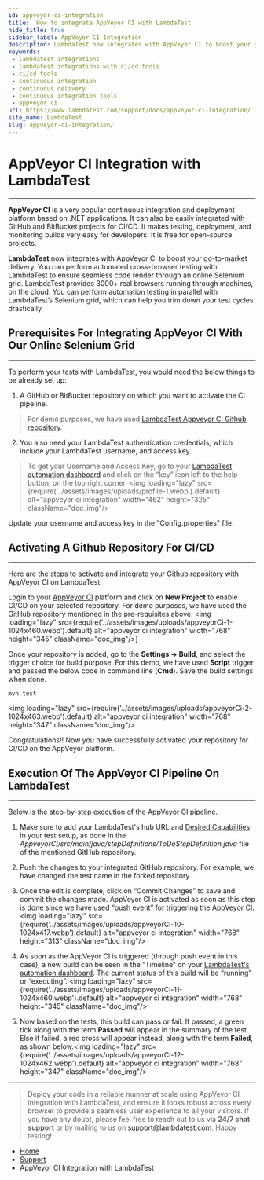 ```yaml
---
id: appveyor-ci-integration
title:  How to integrate AppVeyor CI with LambdaTest
hide_title: true
sidebar_label: AppVeyor CI Integration
description: LambdaTest now integrates with AppVeyor CI to boost your go-to-market delivery. Perform automated cross-browser testing on 3000+ browser environment combinations.
keywords:
 - lambdatest integrations
 - lambdatest integrations with ci/cd tools
 - ci/cd tools
 - continuous integration
 - continuous delivery
 - continuous integration tools
 - appveyor ci
url: https://www.lambdatest.com/support/docs/appveyor-ci-integration/
site_name: LambdaTest
slug: appveyor-ci-integration/
---
```

<script type="application/ld+json"
      dangerouslySetInnerHTML={{ __html: JSON.stringify({
       "@context": "https://schema.org",
        "@type": "BreadcrumbList",
        "itemListElement": [{
          "@type": "ListItem",
          "position": 1,
          "name": "LambdaTest",
          "item": "https://www.lambdatest.com"
        },{
          "@type": "ListItem",
          "position": 2,
          "name": "Support",
          "item": "https://www.lambdatest.com/support/docs/"
        },{
          "@type": "ListItem",
          "position": 3,
          "name": "AppVeyor CI Integration",
          "item": "https://www.lambdatest.com/support/docs/appveyor-ci-integration/"
        }]
      })
    }}
></script>

# AppVeyor CI Integration with LambdaTest
* * *

**AppVeyor CI** is a very popular continuous integration and deployment platform based on .NET applications. It can also be easily integrated with GitHub and BitBucket projects for CI/CD. It makes testing, deployment, and monitoring builds very easy for developers. It is free for open-source projects.

**LambdaTest** now integrates with AppVeyor CI to boost your go-to-market delivery. You can perform automated cross-browser testing with LambdaTest to ensure seamless code render through an online Selenium grid. LambdaTest provides 3000+ real browsers running through machines, on the cloud. You can perform automation testing in parallel with LambdaTest’s Selenium grid, which can help you trim down your test cycles drastically.

## Prerequisites For Integrating AppVeyor CI With Our Online Selenium Grid

* * *

To perform your tests with LambdaTest, you would need the below things to be already set up:

1.  A GitHub or BitBucket repository on which you want to activate the CI pipeline.

> For demo purposes, we have used [LambdaTest Appveyor CI Github repository](https://github.com/lambdatest/AppveyorCI).

2.  You also need your LambdaTest authentication credentials, which include your LambdaTest username, and access key.

> To get your Username and Access Key, go to your [LambdaTest automation dashboard](https://automation.lambdatest.com/) and click on the “key” icon left to the help button, on the top right corner. <img loading="lazy" src={require('../assets/images/uploads/profile-1.webp').default} alt="appveyor ci integration" width="462" height="325" className="doc_img"/>

Update your username and access key in the "Config.properties" file.

## Activating A Github Repository For CI/CD

* * *

Here are the steps to activate and integrate your Github repository with AppVeyor CI on LambdaTest:

Login to your [AppVeyor CI](https://ci.appveyor.com/) platform and click on **New Project** to enable CI/CD on your selected repository. For demo purposes, we have used the GitHub repository mentioned in the pre-requisites above. <img loading="lazy" src={require('../assets/images/uploads/appveyorCi-1-1024x460.webp').default} alt="appveyor ci integration" width="768" height="345" className="doc_img"/>]

Once your repository is added, go to the **Settings -> Build**, and select the trigger choice for build purpose. For this demo, we have used **Script** trigger and passed the below code in command line (**Cmd**). Save the build settings when done.

```
mvn test
```

<img loading="lazy" src={require('../assets/images/uploads/appveyorCi-2-1024x463.webp').default} alt="appveyor ci integration" width="768" height="347" className="doc_img"/>

Congratulations!! Now you have successfully activated your repository for CI/CD on the AppVeyor platform.

## Execution Of The AppVeyor CI Pipeline On LambdaTest

* * *

Below is the step-by-step execution of the AppVeyor CI pipeline.

1.  Make sure to add your LambdaTest's hub URL and [Desired Capabilities](/docs/selenium-automation-capabilities/) in your test setup, as done in the _AppveyorCI/src/main/java/stepDefinitions/ToDoStepDefinition.java_ file of the mentioned GitHub repository.

2.  Push the changes to your integrated GitHub repository. For example, we have changed the test name in the forked repository.
3.  Once the edit is complete, click on “Commit Changes” to save and commit the changes made. AppVeyor CI is activated as soon as this step is done since we have used “push event” for triggering the AppVeyor CI. <img loading="lazy" src={require('../assets/images/uploads/appveyorCi-10-1024x417.webp').default} alt="appveyor ci integration" width="768" height="313" className="doc_img"/>

4.  As soon as the AppVeyor CI is triggered (through push event in this case), a new build can be seen in the “Timeline” on your [LambdaTest's automation dashboard](https://automation.lambdatest.com/timeline/). The current status of this build will be “running” or “executing”. <img loading="lazy" src={require('../assets/images/uploads/appveyorCi-11-1024x460.webp').default} alt="appveyor ci integration" width="768" height="345" className="doc_img"/>

5.  Now based on the tests, this build can pass or fail. If passed, a green tick along with the term **Passed** will appear in the summary of the test. Else if failed, a red cross will appear instead, along with the term **Failed**, as shown below.<img loading="lazy" src={require('../assets/images/uploads/appveyorCi-12-1024x462.webp').default} alt="appveyor ci integration" width="768" height="347" className="doc_img"/>

***

> Deploy your code in a reliable manner at scale using AppVeyor CI integration with LambdaTest, and ensure it looks robust across every browser to provide a seamless user experience to all your visitors. If you have any doubt, please feel free to reach out to us via **24/7 chat support** or by mailing to us on [support@lambdatest.com](mailto:support@lambdatest.com). Happy testing! 

<nav aria-label="breadcrumbs">
  <ul className="breadcrumbs">
    <li className="breadcrumbs__item">
      <a className="breadcrumbs__link" href="https://www.lambdatest.com">Home</a>
    </li>
    <li className="breadcrumbs__item">
      <a className="breadcrumbs__link" target="_ self" href="https://www.lambdatest.com/support/docs/">Support</a>
    </li>
    <li className="breadcrumbs__item breadcrumbs__item--active">
      <span className="breadcrumbs__link"> AppVeyor CI Integration with LambdaTest</span>
    </li>
  </ul>
</nav>